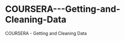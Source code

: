 COURSERA---Getting-and-Cleaning-Data
====================================

COURSERA - Getting and Cleaning Data
